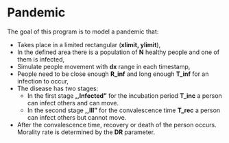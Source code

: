 # Pandemic

The goal of this program is to model a pandemic that:
- Takes place in a limited rectangular (**xlimit, ylimit**),
- In the defined area there is a population of **N** healthy people and one of them is infected,
- Simulate people movement with **dx** range in each timestamp,
- People need to be close enough **R_inf** and long enough **T_inf** for an infection to occur,
- The disease has two stages:
  - In the first stage **,,Infected”** for the incubation period **T_inc** a person can infect others and can move.
  - In the second stage **,,Ill”** for the convalescence time **T_rec** a person can infect others but cannot move.
- After the convalescence time, recovery or death of the person occurs. Morality rate is determined by the **DR** parameter.
